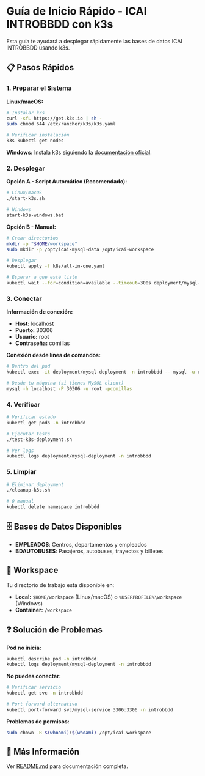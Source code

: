 # Guía de Inicio Rápido - ICAI INTROBBDD con k3s

Esta guía te ayudará a desplegar rápidamente las bases de datos ICAI INTROBBDD usando k3s.

## 📋 Pasos Rápidos

### 1. Preparar el Sistema

**Linux/macOS:**
```bash
# Instalar k3s
curl -sfL https://get.k3s.io | sh -
sudo chmod 644 /etc/rancher/k3s/k3s.yaml

# Verificar instalación
k3s kubectl get nodes
```

**Windows:**
Instala k3s siguiendo la [documentación oficial](https://docs.k3s.io/installation/windows).

### 2. Desplegar

**Opción A - Script Automático (Recomendado):**
```bash
# Linux/macOS
./start-k3s.sh

# Windows  
start-k3s-windows.bat
```

**Opción B - Manual:**
```bash
# Crear directorios
mkdir -p "$HOME/workspace"
sudo mkdir -p /opt/icai-mysql-data /opt/icai-workspace

# Desplegar
kubectl apply -f k8s/all-in-one.yaml

# Esperar a que esté listo
kubectl wait --for=condition=available --timeout=300s deployment/mysql-deployment -n introbbdd
```

### 3. Conectar

**Información de conexión:**
- **Host:** localhost
- **Puerto:** 30306
- **Usuario:** root
- **Contraseña:** comillas

**Conexión desde línea de comandos:**
```bash
# Dentro del pod
kubectl exec -it deployment/mysql-deployment -n introbbdd -- mysql -u root -pcomillas

# Desde tu máquina (si tienes MySQL client)
mysql -h localhost -P 30306 -u root -pcomillas
```

### 4. Verificar

```bash
# Verificar estado
kubectl get pods -n introbbdd

# Ejecutar tests
./test-k3s-deployment.sh

# Ver logs
kubectl logs deployment/mysql-deployment -n introbbdd
```

### 5. Limpiar

```bash
# Eliminar deployment
./cleanup-k3s.sh

# O manual
kubectl delete namespace introbbdd
```

## 🗄️ Bases de Datos Disponibles

- **EMPLEADOS**: Centros, departamentos y empleados
- **BDAUTOBUSES**: Pasajeros, autobuses, trayectos y billetes

## 📁 Workspace

Tu directorio de trabajo está disponible en:
- **Local:** `$HOME/workspace` (Linux/macOS) o `%USERPROFILE%\workspace` (Windows)
- **Container:** `/workspace`

## ❓ Solución de Problemas

**Pod no inicia:**
```bash
kubectl describe pod -n introbbdd
kubectl logs deployment/mysql-deployment -n introbbdd
```

**No puedes conectar:**
```bash
# Verificar servicio
kubectl get svc -n introbbdd

# Port forward alternativo
kubectl port-forward svc/mysql-service 3306:3306 -n introbbdd
```

**Problemas de permisos:**
```bash
sudo chown -R $(whoami):$(whoami) /opt/icai-workspace
```

## 🔗 Más Información

Ver [README.md](README.md) para documentación completa.